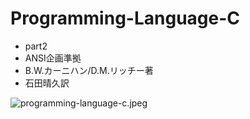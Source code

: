 # Programming-Language-C

- part2
- ANSI企画準拠
- B.W.カーニハン/D.M.リッチー著
- 石田晴久訳

![programming-language-c.jpeg](https://github.com/shinzanmono/programing_language_c/blob/images/programming-language-c.jpeg?raw=true)

